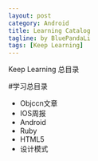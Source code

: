 ```yaml
---
layout: post
category: Android
title: Learning Catalog
tagline: by BluePandaLi
tags: [Keep Learning]
---
```


Keep Learning 总目录

<!--more-->

#学习总目录


*	Objccn文章
*	IOS周报
*	Android
*	Ruby
*	HTML5
*	设计模式